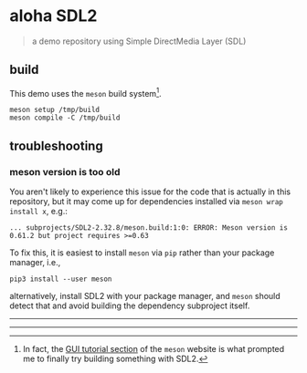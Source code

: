 # aloha SDL2
> a demo repository using Simple DirectMedia Layer (SDL)

## build
This demo uses the `meson` build system[^i].
```
meson setup /tmp/build
meson compile -C /tmp/build
```

## troubleshooting
### meson version is too old
You aren't likely to experience this issue for the code that is actually
in this repository, but it may come up for dependencies installed via
`meson wrap install x`, e.g.:
```
... subprojects/SDL2-2.32.8/meson.build:1:0: ERROR: Meson version is 0.61.2 but project requires >=0.63
```
To fix this, it is easiest to install `meson` via `pip` rather than your
package manager, i.e.,
```
pip3 install --user meson
```
alternatively, install SDL2 with your package manager, and `meson` should
detect that and avoid building the dependency subproject itself.
_____________

[meson-gui-tutorial]: https://mesonbuild.com/GuiTutorial.html

_____________
[^i]: In fact, the [GUI tutorial section][meson-gui-tutorial] of the
  `meson` website is what prompted me to finally try building something
  with SDL2.
